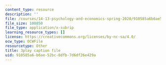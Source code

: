 ```yaml
---
content_type: resource
description: ''
file: /courses/14-13-psychology-and-economics-spring-2020/910585a6b6ae52bc8dfb7d6df26e429a_j5XdY5wkVTA.vtt
file_size: 108050
file_type: application/x-subrip
learning_resource_types: []
license: https://creativecommons.org/licenses/by-nc-sa/4.0/
ocw_type: OCWFile
resourcetype: Other
title: 3play caption file
uid: 910585a6-b6ae-52bc-8dfb-7d6df26e429a
---
```

